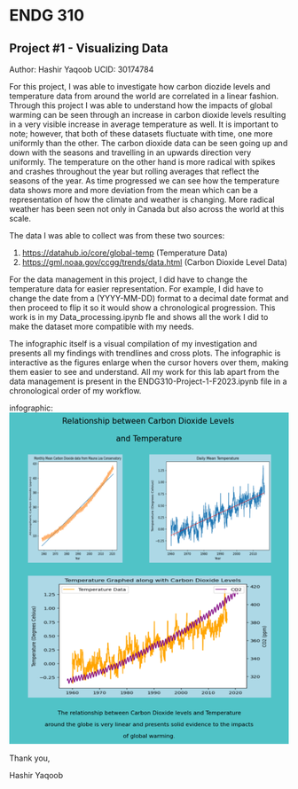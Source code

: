 # ENDG 310
## Project #1 - Visualizing Data
Author: Hashir Yaqoob
UCID: 30174784

For this project, I was able to investigate how carbon diozide levels and temperature data from around the world are correlated in a linear fashion. Through this project I was able to understand how the impacts of global warming can be seen through an increase in carbon dioxide levels resulting in a very visible increase in average temperature as well. It is important to note; however, that both of these datasets fluctuate with time, one more uniformly than the other. The carbon dioxide data can be seen going up and down with the seasons and travelling in an upwards direction very uniformly. The temperature on the other hand is more radical with spikes and crashes throughout the year but rolling averages that reflect the seasons of the year. As time progressed we can see how the temperature data shows more and more deviation from the mean which can be a representation of how the climate and weather is changing. More radical weather has been seen not only in Canada but also across the world at this scale.

The data I was able to collect was from these two sources:
1. https://datahub.io/core/global-temp (Temperature Data)
2. https://gml.noaa.gov/ccgg/trends/data.html (Carbon Dioxide Level Data)


For the data management in this project, I did have to change the temperature data for easier representation. For example, I did have to change the date from a (YYYY-MM-DD) format to a decimal date format and then proceed to flip it so it would show a chronological progression. This work is in my Data_processing.ipynb fle and shows all the work I did to make the dataset more compatible with my needs. 

The infographic itself is a visual compilation of my investigation and presents all my findings with trendlines and cross plots. The infographic is interactive as the figures enlarge when the cursor hovers over them, making them easier to see and understand. All my work for this lab apart from the data management is present in the ENDG310-Project-1-F2023.ipynb file in a chronological order of my workflow.

infographic:
![Alt text](<Project 1 infographic-1.png>)

Thank you,

Hashir Yaqoob